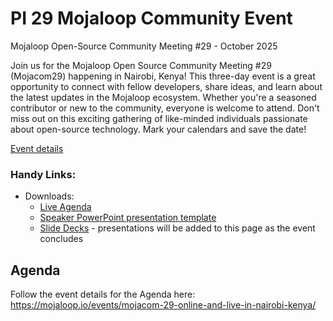 # PI 29 Mojaloop Community Event 

Mojaloop Open-Source Community Meeting #29 - October 2025

Join us for the Mojaloop Open Source Community Meeting #29 (Mojacom29) happening in Nairobi, Kenya! This three-day event is a great opportunity to connect with fellow developers, share ideas, and learn about the latest updates in the Mojaloop ecosystem. Whether you're a seasoned contributor or new to the community, everyone is welcome to attend. Don't miss out on this exciting gathering of like-minded individuals passionate about open-source technology. Mark your calendars and save the date!

[Event details](https://mojaloop.io/events/mojacom-29-online-and-live-in-nairobi-kenya/)


### Handy Links:
* Downloads:
  - [Live Agenda](https://mojaloop.io/events/mojacom-29-online-and-live-in-nairobi-kenya/)
  - [Speaker PowerPoint presentation template](https://github.com/mojaloop/documentation-artifacts/blob/master/presentations/PPT_Template_MojaCom29.pptx)
  - [Slide Decks](https://github.com/mojaloop/documentation-artifacts/tree/master/presentations/pi_29_oct_2025/presentations) - presentations will be added to this page as the event concludes

## Agenda

Follow the event details for the Agenda here: https://mojaloop.io/events/mojacom-29-online-and-live-in-nairobi-kenya/
